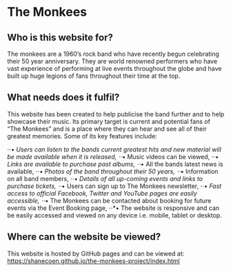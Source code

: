 # The Monkees

## Who is this website for?

The monkees are a 1960’s rock band who have recently begun celebrating their 50 year anniversary. 
They are world renowned performers who have vast experience of performing at live events throughout 
the globe and have built up huge legions of fans throughout their time at the top.

## What needs does it fulfil?

This website has been created to help publicise the band further and to help showcase their music. 
Its primary target is current and potential fans of “The Monkees” and is a place where they can 
hear and see all of their greatest memories. Some of its key features include:

⋅⋅*•	Users can listen to the bands current greatest hits and new material will be made available when it is released,
⋅⋅*•	Music videos can be viewed,
⋅⋅*•	Links are available to purchase past albums,
⋅⋅*•	All the bands latest news is available,
⋅⋅*•	Photos of the band throughout their 50 years,
⋅⋅*•	Information on all band members,
⋅⋅*•	Details of all up-coming events and links to purchase tickets,
⋅⋅*•	Users can sign up to The Monkees newsletter,
⋅⋅*•	Fast access to official Facebook, Twitter and YouTube pages are easily accessible,
⋅⋅*•	The Monkees can be contacted about booking for future events via the Event Booking page,
⋅⋅*•	The website is responsive and can be easily accessed and viewed on any device i.e. mobile, tablet or desktop.

## Where can the website be viewed?

This website is hosted by GitHub pages and can be viewed at: https://shanecoen.github.io/the-monkees-project/index.html


